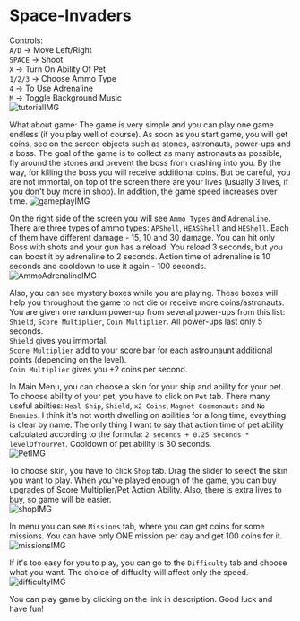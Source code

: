 # Space-Invaders

Controls: <br />
`A/D` -> Move Left/Right <br />
`SPACE` -> Shoot <br />
`X` -> Turn On Ability Of Pet <br />
`1/2/3` -> Choose Ammo Type <br />
`4` -> To Use Adrenaline <br />
`M` -> Toggle Background Music <br />
![tutorialIMG](https://i.ibb.co/y51jzKN/image.png)

What about game:
The game is very simple and you can play one game endless (if you play well of course). As soon as you start game, you will get coins, see on the screen objects such as stones, astronauts, power-ups and a boss. The goal of the game is to collect as many astronauts as possible, fly around the stones and prevent the boss from crashing into you. By the way, for killing the boss you will receive additional coins. But be careful, you are not immortal, on top of the screen there are your lives (usually 3 lives, if you don't buy more in shop). In addition, the game speed increases over time.
![gameplayIMG](https://i.ibb.co/x8Q34BH/image.png)

On the right side of the screen you will see `Ammo Types` and `Adrenaline`. There are three types of ammo types: `APShell`, `HEASShell` and `HEShell`. Each of them have different damage - 15, 10 and 30 damage. You can hit only Boss with shots and your gun has a reload. You reload 3 seconds, but you can boost it by adrenaline to 2 seconds. Action time of adrenaline is 10 seconds and cooldown to use it again - 100 seconds. <br />
![AmmoAdrenalineIMG](https://i.ibb.co/nbqsh89/image.png)

Also, you can see mystery boxes while you are playing. These boxes will help you throughout the game to not die or receive more coins/astronauts. You are given one random power-up from several power-ups from this list: `Shield`, `Score Multiplier`, `Coin Multiplier`. All power-ups last only 5 seconds. <br />
`Shield` gives you immortal. <br />
`Score Multiplier` add to your score bar for each astrounaunt additional points (depending on the level). <br />
`Coin Multiplier` gives you +2 coins per second. <br />

In Main Menu, you can choose a skin for your ship and ability for your pet. To choose ability of your pet, you have to click on `Pet` tab. There many useful abilties: `Heal Ship`, `Shield`, `x2 Coins`, `Magnet Cosmonauts` and `No Enemies`. I think it's not worth dwelling on abilities for a long time, eveything is clear by name. The only thing I want to say that action time of pet ability calculated according to the formula: `2 seconds + 0.25 seconds * levelOfYourPet`. Cooldown of pet ability is 30 seconds. <br />
![PetIMG](https://i.ibb.co/GTC6HdD/image.png)

To choose skin, you have to click `Shop` tab. Drag the slider to select the skin you want to play. When you've played enough of the game, you can buy upgrades of Score Multiplier/Pet Action Ability. Also, there is extra lives to buy, so game will be easier. <br />
![shopIMG](https://i.ibb.co/X24Qqb3/image.png)

In menu you can see `Missions` tab, where you can get coins for some missions. You can have only ONE mission per day and get 100 coins for it.<br />
![missionsIMG](https://i.ibb.co/Tg5qWgd/image.png)

If it's too easy for you to play, you can go to the `Difficulty` tab and choose what you want. The choice of diffuclty will affect only the speed. <br />
![difficultyIMG](https://i.ibb.co/DCM1HzF/image.png)

You can play game by clicking on the link in description. Good luck and have fun!
